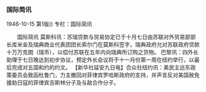 ### 国际简讯

1946-10-15
第1版()
专栏：国际简讯

　　国际简讯
    莫斯科讯：苏瑞贷款与贸易协定已于十月七日由苏联对外贸易部部长库米金及瑞典商业代表团团长索尔门在莫斯科签字，瑞典政府允对苏联政府贷款十万万克朗（瑞币），以偿付苏联在五年内向瑞典所订购之货物。
    巴黎讯：四外长助理于七日晚达到初步协议，预定外长会议将于十一月份第一周在纽约举行，以最后完成对五国和约的约文。
    【新华社延安九日电】合众社纽约讯：美民主远东政策委员会致函杜鲁门，力主撤回对菲律宾罗哈斯政府的支持，并声言反对美国赦免援助日寇的菲律宾吉斯林分子及与敌合作分子。

